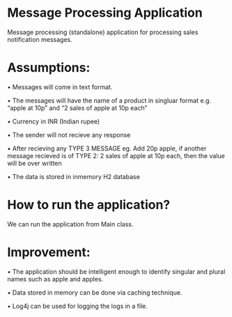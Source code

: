 # Message Processing Application


Message processing (standalone) application for processing sales notification messages.

# Assumptions:

•	Messages will come in text format.

•	The messages will have the name of a product in singluar format
   		 e.g. “apple at 10p” and “2 sales of apple at 10p each”
          
•	Currency in INR (Indian rupee)

•	The sender will not recieve any response

•	After recieving any TYPE 3 MESSAGE eg. Add 20p apple, if another message recieved is of TYPE 2: 2 sales of apple at 10p each, then the    value will be over written 

•	The data is stored in inmemory H2 database


# How to run the application?

  We can run the application from Main class.

# Improvement:

•	The application should be intelligent enough to identify singular and plural names such as apple and apples.

•	Data stored in memory can be done via caching technique.

•	Log4j can be used for logging the logs in a file.
  





